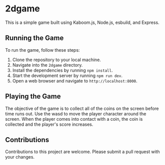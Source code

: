 # 2dgame


This is a simple game built using Kaboom.js, Node.js, esbuild, and Express.

## Running the Game

To run the game, follow these steps:

1. Clone the repository to your local machine.
2. Navigate into the `2dgame` directory.
3. Install the dependencies by running `npm install`.
4. Start the development server by running `npm run dev`.
5. Open a web browser and navigate to `http://localhost:8000`.

## Playing the Game

The objective of the game is to collect all of the coins on the screen before time runs out. Use the wasd to move the player character around the screen. When the player comes into contact with a coin, the coin is collected and the player's score increases.

## Contributions

Contributions to this project are welcome. Please submit a pull request with your changes.
